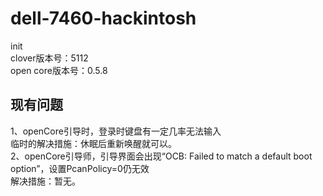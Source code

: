 # dell-7460-hackintosh
init  
clover版本号：5112  
open core版本号：0.5.8

## 现有问题
1、openCore引导时，登录时键盘有一定几率无法输入  
   临时的解决措施：休眠后重新唤醒就可以。  
2、openCore引导师，引导界面会出现“OCB: Failed to match a default boot option”，设置PcanPolicy=0仍无效  
   解决措施：暂无。  
